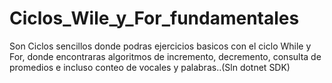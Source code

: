 # Ciclos_Wile_y_For_fundamentales
Son Ciclos sencillos donde podras ejercicios basicos con el ciclo While y For, donde encontraras algoritmos de incremento, decremento, consulta de promedios e incluso conteo de vocales y palabras..(Sln dotnet SDK)

